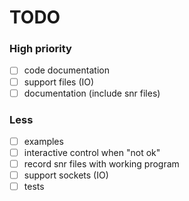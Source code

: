 # TODO

### High priority
- [ ] code documentation
- [ ] support files (IO)
- [ ] documentation (include snr files)

### Less
- [ ] examples
- [ ] interactive control when "not ok"
- [ ] record snr files with working program
- [ ] support sockets (IO)
- [ ] tests